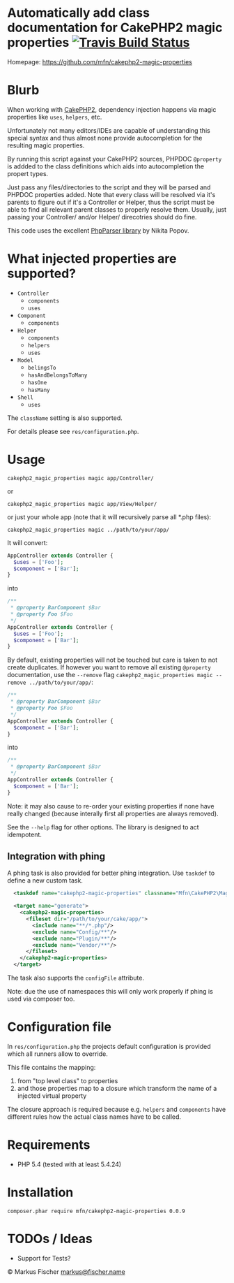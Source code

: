 # Automatically add class documentation for CakePHP2 magic properties [ ![Travis Build Status](https://travis-ci.org/mfn/cakephp2-magic-properties.svg?branch=master)](https://travis-ci.org/mfn/cakephp2-magic-properties)

Homepage: https://github.com/mfn/cakephp2-magic-properties

# Blurb

When working with [CakePHP2](http://cakephp.org/), dependency injection happens via magic properties like `uses`, `helpers`, etc.

Unfortunately not many editors/IDEs are capable of understanding this special syntax and thus almost none provide autocompletion for the resulting magic properties.

By running this script against your CakePHP2 sources, PHPDOC `@property` is addded to the class definitions which aids into autocompletion the propert types.

Just pass any files/directories to the script and they will be parsed and PHPDOC properties added. Note that every class will be resolved via it's parents to figure out if it's a Controller or Helper, thus the script must be able to find all relevant parent classes to properly resolve them. Usually, just passing your Controller/ and/or Helper/ direcotries should do fine.

This code uses the excellent [PhpParser library](https://github.com/nikic/PHP-Parser) by Nikita Popov.

# What injected properties are supported?

- `Controller`
  - `components`
  - `uses`
- `Component`
  - `components`
- `Helper`
  - `components`
  - `helpers`
  - `uses`
- `Model`
  - `belingsTo`
  - `hasAndBelongsToMany`
  - `hasOne`
  - `hasMany`
- `Shell`
  - `uses`

The `className` setting is also supported.

For details please see `res/configuration.php`.

# Usage

`cakephp2_magic_properties magic app/Controller/`

or

`cakephp2_magic_properties magic app/View/Helper/`

or just your whole app (note that it will recursively parse all \*.php files):

`cakephp2_magic_properties magic ../path/to/your/app/`

It will convert:
```PHP
AppController extends Controller {
  $uses = ['Foo'];
  $component = ['Bar'];
}
```
into
```PHP
/**
 * @property BarComponent $Bar
 * @property Foo $Foo
 */
AppController extends Controller {
  $uses = ['Foo'];
  $component = ['Bar'];
}
```

By default, existing properties will not be touched but care is taken to not create duplicates. If however you want to remove all existing `@property` documentation, use the `--remove` flag `cakephp2_magic_properties magic --remove ../path/to/your/app/`:
```PHP
/**
 * @property BarComponent $Bar
 * @property Foo $Foo
 */
AppController extends Controller {
  $component = ['Bar'];
}
```
into
```PHP
/**
 * @property BarComponent $Bar
 */
AppController extends Controller {
  $component = ['Bar'];
}
```
Note: it may also cause to re-order your existing properties if none have really changed (because interally first all properties are always removed).

See the `--help` flag for other options. The library is designed to act idempotent.

## Integration with phing

A phing task is also provided for better phing integration. Use `taskdef` to define a new custom task.

```XML
  <taskdef name="cakephp2-magic-properties" classname="Mfn\CakePHP2\MagicProperty\Runner\PhingTask"/>

  <target name="generate">
    <cakephp2-magic-properties>
      <fileset dir="/path/to/your/cake/app/">
        <include name="**/*.php"/>
        <exclude name="Config/**"/>
        <exclude name="Plugin/**"/>
        <exclude name="Vendor/**"/>
      </fileset>
    </cakephp2-magic-properties>
  </target>
```

The task also supports the `configFile` attribute.

Note: due the use of namespaces this will only work properly if phing is used via composer too.

# Configuration file

In `res/configuration.php` the projects default configuration is provided which all runners allow to override.

This file contains the mapping:

1. from "top level class" to properties
2. and those properties map to a closure which transform the name of a injected virtual property

The closure approach is required because e.g. `helpers` and `components` have different rules how the actual class names have to be called.

# Requirements

- PHP 5.4 (tested with at least 5.4.24)

# Installation

```
composer.phar require mfn/cakephp2-magic-properties 0.0.9
```

# TODOs / Ideas
- Support for Tests?

© Markus Fischer <markus@fischer.name>
